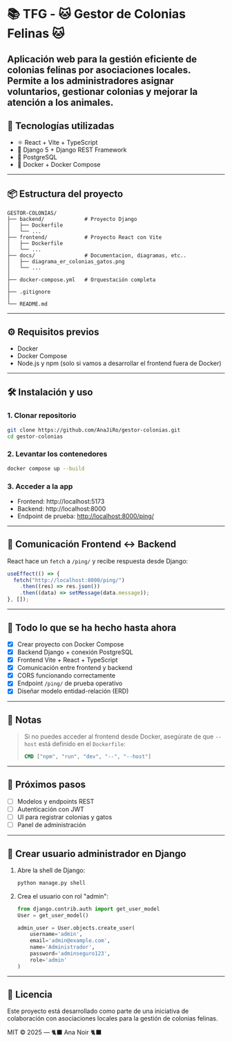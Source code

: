 # 📚 TFG - 🐱 Gestor de Colonias Felinas 🐱

Aplicación web para la gestión eficiente de colonias felinas por asociaciones locales. Permite a los administradores asignar voluntarios, gestionar colonias y mejorar la atención a los animales.
---

## 🚀 Tecnologías utilizadas

- ⚛️ React + Vite + TypeScript
- 🐍 Django 5 + Django REST Framework
- 🐘 PostgreSQL
- 🐳 Docker + Docker Compose

---

## 📦 Estructura del proyecto

```
GESTOR-COLONIAS/
├── backend/             # Proyecto Django
│   ├── Dockerfile
│   └── ...
├── frontend/            # Proyecto React con Vite
│   ├── Dockerfile
│   └── ...
├── docs/                # Documentacion, diagramas, etc..
│   ├── diagrama_er_colonias_gatos.png
│   └── ...
│
├── docker-compose.yml   # Orquestación completa
│
├── .gitignore
│
└── README.md
```

---

## ⚙️ Requisitos previos

- Docker
- Docker Compose
- Node.js y npm (solo si vamos a desarrollar el frontend fuera de Docker)

---

## 🛠️ Instalación y uso

### 1. Clonar repositorio

```bash
git clone https://github.com/AnaJiRo/gestor-colonias.git
cd gestor-colonias
```

### 2. Levantar los contenedores

```bash
docker compose up --build
```



### 3. Acceder a la app

- Frontend: http://localhost:5173
- Backend: http://localhost:8000
- Endpoint de prueba: [http://localhost:8000/ping/](http://localhost:8000/ping/)

---

## 💬 Comunicación Frontend ↔ Backend

React hace un `fetch` a `/ping/` y recibe respuesta desde Django:

```ts
useEffect(() => {
  fetch("http://localhost:8000/ping/")
    .then((res) => res.json())
    .then((data) => setMessage(data.message));
}, []);
```

---

## 📝 Todo lo que se ha hecho hasta ahora

- [x] Crear proyecto con Docker Compose
- [x] Backend Django + conexión PostgreSQL
- [x] Frontend Vite + React + TypeScript
- [x] Comunicación entre frontend y backend
- [x] CORS funcionando correctamente
- [x] Endpoint `/ping/` de prueba operativo
- [x] Diseñar modelo entidad-relación (ERD)

---

## 📌 Notas

> Si no puedes acceder al frontend desde Docker, asegúrate de que `--host` está definido en el `Dockerfile`:
>
> ```Dockerfile
> CMD ["npm", "run", "dev", "--", "--host"]
> ```

---

## 🐾 Próximos pasos

- [ ] Modelos y endpoints REST
- [ ] Autenticación con JWT
- [ ] UI para registrar colonias y gatos
- [ ] Panel de administración

---

## 👤 Crear usuario administrador en Django

1. Abre la shell de Django:
   ```bash
   python manage.py shell
   ```

2. Crea el usuario con rol "admin":
   ```python
   from django.contrib.auth import get_user_model
   User = get_user_model()

   admin_user = User.objects.create_user(
       username='admin',
       email='admin@example.com',
       name='Administrador',
       password='adminseguro123',
       role='admin'
   )
   ```

---

## 📄 Licencia

Este proyecto está desarrollado como parte de una iniciativa de colaboración con asociaciones locales para la gestión de colonias felinas.

MIT © 2025 — 🐈‍⬛ Ana Noir 🐈‍⬛
